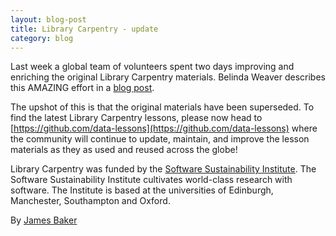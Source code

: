 ```yaml
---
layout: blog-post
title: Library Carpentry - update
category: blog
---
```


Last week a global team of volunteers spent two days improving and enriching the original Library Carpentry materials. Belinda Weaver describes this AMAZING effort in a [blog post](http://software-carpentry.org/blog/2016/06/LibrarCarpentrysprint.html).

The upshot of this is that the original materials have been superseded. To find the latest Library Carpentry lessons, please now head to [https://github.com/data-lessons](https://github.com/data-lessons) where the community will continue to update, maintain, and improve the lesson materials as they as used and reused across the globe!

Library Carpentry was funded by the [Software Sustainability Institute](http://software.ac.uk/). The Software Sustainability Institute cultivates world-class research with software. The Institute is based at the universities of Edinburgh, Manchester, Southampton and Oxford.

By [James Baker](drjwbaker)
